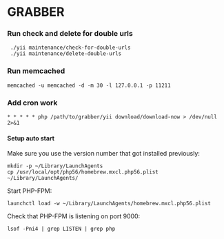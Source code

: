 GRABBER
===============================
### Run check and delete for double urls

```
 ./yii maintenance/check-for-double-urls
 ./yii maintenance/delete-double-urls

```

### Run memcached

```
memcached -u memcached -d -m 30 -l 127.0.0.1 -p 11211

```
### Add cron work
```
* * * * * php /path/to/grabber/yii download/download-now > /dev/null 2>&1
```

#### Setup auto start

Make sure you use the version number that got installed previously:

    mkdir -p ~/Library/LaunchAgents
    cp /usr/local/opt/php56/homebrew.mxcl.php56.plist ~/Library/LaunchAgents/

Start PHP-FPM:

    launchctl load -w ~/Library/LaunchAgents/homebrew.mxcl.php56.plist

Check that PHP-FPM is listening on port 9000:

    lsof -Pni4 | grep LISTEN | grep php

